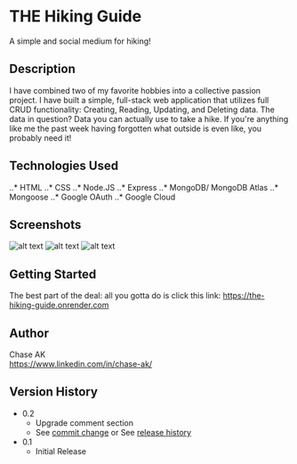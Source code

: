 # THE Hiking Guide

A simple and social medium for hiking!

## Description

I have combined two of my favorite hobbies into a collective passion project. I have built a simple, full-stack web application that utilizes full CRUD functionality: Creating, Reading, Updating, and Deleting data. The data in question? Data you can actually use to take a hike. If you're anything like me the past week having forgotten what outside is even like, you probably need it! 

## Technologies Used

..* HTML
..* CSS
..* Node.JS
..* Express
..* MongoDB/ MongoDB Atlas
..* Mongoose
..* Google OAuth
..* Google Cloud

## Screenshots

![alt text](ssOne.png)
![alt text](ssTwo.png)
![alt text](ssThree.png)


## Getting Started

The best part of the deal: all you gotta do is click this link: https://the-hiking-guide.onrender.com

## Author

Chase AK  
https://www.linkedin.com/in/chase-ak/

## Version History

* 0.2
    * Upgrade comment section
    * See [commit change]() or See [release history]()
* 0.1
    * Initial Release
